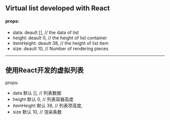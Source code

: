 ## Virtual list developed with React
#### props:
- data: deault [], // the data of list
- height: deault 0, // the height of list container
- itemHeight: deault 38, // the height of list item
- size: deault 10, // Number of rendering pieces
---
## 使用React开发的虚拟列表

props: 
- data 默认 [], // 列表数据
- height 默认 0, // 列表容器高度
- itemHeight 默认 38, // 列表项高度,
- size 默认 10, // 渲染条数
